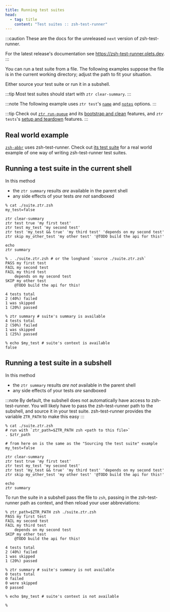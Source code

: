 ```yaml
---
title: Running test suites
head:
  - tag: title
    content: "Test suites :: zsh-test-runner"
---
```


:::caution
These are the docs for the unreleased `next` version of zsh-test-runner.

For the latest release's documentation see <a href="https://zsh-test-runner.olets.dev">https://zsh-test-runner.olets.dev</a>.
:::

You can run a test suite from a file. The following examples suppose the file is in the current working directory; adjust the path to fit your situation.

Either source your test suite or run it in a subshell.

:::tip
Most test suites should start with `ztr clear-summary`.
:::

:::note
The following example uses `ztr test`'s [`name`](/reference/commands/#named-tests) and [`notes`](/reference/commands/#test-notes) options.
:::

:::tip
Check out [`ztr run-queue`](/reference/commands/#run-queue) and its [bootstrap and clean](/reference/commands/#bootstrap-and-clean) features, and `ztr tests`'s [setup and teardown](/reference/commands/#setup-and-teardown) features.
:::

## Real world example

[`zsh-abbr`](https://github.com/olets/zsh-abbr) uses zsh-test-runner. Check out [its test suite](https://github.com/olets/zsh-abbr/tree/main/tests) for a real world example of one way of writing zsh-test-runner test suites.

## Running a test suite in the current shell

In this method

- the `ztr summary` results _are_ available in the parent shell
- any side effects of your tests _are not_ sandboxed

```shell
% cat ./suite.ztr.zsh
my_test=false

ztr clear-summary
ztr test true 'my first test'
ztr test my_test 'my second test'
ztr test 'my_test && true' 'my third test' 'depends on my second test'
ztr skip my_other_test 'my other test' '@TODO build the api for this!'

echo
ztr summary
```

```shell
% . ./suite.ztr.zsh # or the longhand `source ./suite.ztr.zsh`
PASS my first test
FAIL my second test
FAIL my third test
    depends on my second test
SKIP my other test
    @TODO build the api for this!

4 tests total
2 (40%) failed
1 was skipped
1 (20%) passed

% ztr summary # suite's summary is available
4 tests total
2 (50%) failed
1 was skipped
1 (25%) passed

% echo $my_test # suite's context is available
false
```

## Running a test suite in a subshell

In this method

- the `ztr summary` results _are not_ available in the parent shell
- any side effects of your tests _are_ sandboxed

:::note
By default, the subshell does not automatically have access to zsh-test-runner. You will likely have to pass the zsh-test-runner path to the subshell, and source it in your test suite. zsh-test-runner provides the variable `ZTR_PATH` to make this easy
:::

```shell
% cat ./suite.ztr.zsh
# run with `ztr_path=$ZTR_PATH zsh <path to this file>`
. $ztr_path

# from here on is the same as the "Sourcing the test suite" example
my_test=false

ztr clear-summary
ztr test true 'my first test'
ztr test my_test 'my second test'
ztr test 'my_test && true' 'my third test' 'depends on my second test'
ztr skip my_other_test 'my other test' '@TODO build the api for this!'

echo
ztr summary
```

To run the suite in a subshell pass the file to `zsh`, passing in the zsh-test-runner path as context, and then reload your user abbreviations:

```shell
% ztr_path=$ZTR_PATH zsh ./suite.ztr.zsh
PASS my first test
FAIL my second test
FAIL my third test
    depends on my second test
SKIP my other test
    @TODO build the api for this!

4 tests total
2 (40%) failed
1 was skipped
1 (20%) passed

% ztr summary # suite's summary is not available
0 tests total
0 failed
0 were skipped
0 passed

% echo $my_test # suite's context is not available

%
```

